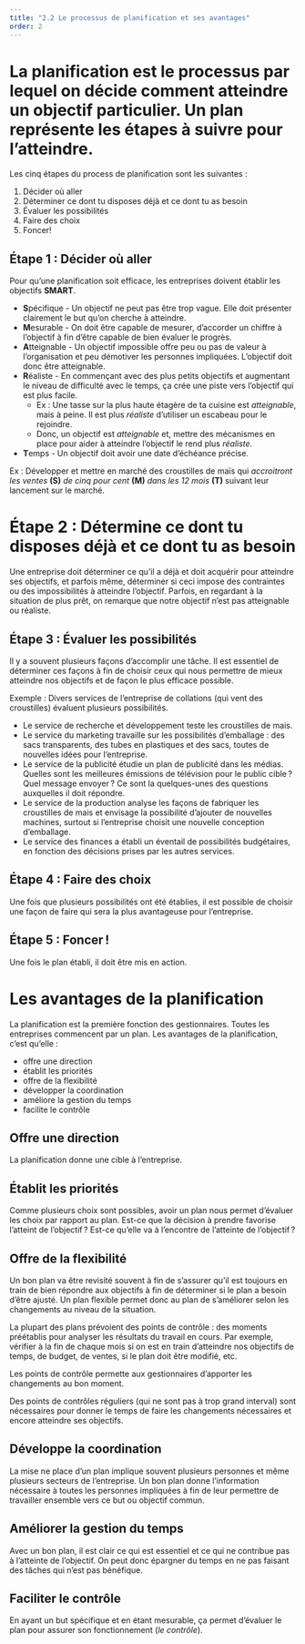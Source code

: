 ```yaml
---
title: "2.2 Le processus de planification et ses avantages"
order: 2
---
```

# La planification est le processus par lequel on décide comment atteindre un objectif particulier. Un plan représente les étapes à suivre pour l’atteindre.

Les cinq étapes du process de planification sont les suivantes :

1. Décider où aller
2. Déterminer ce dont tu disposes déjà et ce dont tu as besoin
3. Évaluer les possibilités
4. Faire des choix
5. Foncer!

## Étape 1 : Décider où aller

Pour qu’une planification soit efficace, les entreprises doivent établir les objectifs **SMART**.

- **S**pécifique - Un objectif ne peut pas être trop vague. Elle doit présenter clairement le but qu’on cherche à atteindre.
- **M**esurable - On doit être capable de mesurer, d’accorder un chiffre à l’objectif à fin d’être capable de bien évaluer le progrès.
- **A**tteignable - Un objectif impossible offre peu ou pas de valeur à l’organisation et peu démotiver les personnes impliquées. L’objectif doit donc être atteignable.
- **R**éaliste - En commençant avec des plus petits objectifs et augmentant le niveau de difficulté avec le temps, ça crée une piste vers l’objectif qui est plus facile.
    - Ex : Une tasse sur la plus haute étagère de ta cuisine est *atteignable*, mais à peine. Il est plus *réaliste* d’utiliser un escabeau pour le rejoindre.
    - Donc, un objectif est *atteignable* et, mettre des mécanismes en place pour aider à atteindre l’objectif le rend plus *réaliste.*
- **T**emps - Un objectif doit avoir une date d’échéance précise.

Ex : Développer et mettre en marché des croustilles de maïs qui *accroitront les ventes* **(S)** *de cinq pour cent* **(M)** *dans les 12 mois* **(T)** suivant leur lancement sur le marché.

# Étape 2 : Détermine ce dont tu disposes déjà et ce dont tu as besoin

Une entreprise doit déterminer ce qu’il a déjà et doit acquérir pour atteindre ses objectifs, et parfois même, déterminer si ceci impose des contraintes ou des impossibilités à atteindre l’objectif. Parfois, en regardant à la situation de plus prêt, on remarque que notre objectif n’est pas atteignable ou réaliste.

## Étape 3 : Évaluer les possibilités

Il y a souvent plusieurs façons d’accomplir une tâche. Il est essentiel de déterminer ces façons à fin de choisir ceux qui nous permettre de mieux atteindre nos objectifs et de façon le plus efficace possible.

Exemple : Divers services de l’entreprise de collations (qui vent des croustilles) évaluent plusieurs possibilités.

- Le service de recherche et développement teste les croustilles de mais.
- Le service du marketing travaille sur les possibilités d’emballage : des sacs transparents, des tubes en plastiques et des sacs, toutes de nouvelles idées pour I’entreprise.
- Le service de la publicité étudie un plan de publicité dans les médias. Quelles sont les meilleures émissions de télévision pour le public cible ? Quel message envoyer ? Ce sont la quelques-unes des questions auxquelles il doit répondre.
- Le service de la production analyse les façons de fabriquer les croustilles de mais et envisage la possibilité d’ajouter de nouvelles machines, surtout si l’entreprise choisit une nouvelle conception d’emballage.
- Le service des finances a établi un éventail de possibilités budgétaires, en fonction des décisions prises par les autres services.

## Étape 4 : Faire des choix

Une fois que plusieurs possibilités ont été établies, il est possible de choisir une façon de faire qui sera la plus avantageuse pour l’entreprise.

## Étape 5 : Foncer !

Une fois le plan établi, il doit être mis en action.

# Les avantages de la planification

La planification est la première fonction des gestionnaires. Toutes les entreprises commencent par un plan. Les avantages de la planification, c’est qu’elle :

- offre une direction
- établit les priorités
- offre de la flexibilité
- développer la coordination
- améliore la gestion du temps
- facilite le contrôle

## Offre une direction

La planification donne une cible à l’entreprise.

## Établit les priorités

Comme plusieurs choix sont possibles, avoir un plan nous permet d’évaluer les choix par rapport au plan. Est-ce que la décision à prendre favorise l’atteint de l’objectif ? Est-ce qu’elle va à l’encontre de l’atteinte de l’objectif ?

## Offre de la flexibilité

Un bon plan va être revisité souvent à fin de s’assurer qu’il est toujours en train de bien répondre aux objectifs à fin de déterminer si le plan a besoin d’être ajusté. Un plan flexible permet donc au plan de s’améliorer selon les changements au niveau de la situation.

La plupart des plans prévoient des points de contrôle : des moments préétablis pour analyser les résultats du travail en cours. Par exemple, vérifier à la fin de chaque mois si on est en train d’atteindre nos objectifs de temps, de budget, de ventes, si le plan doit être modifié, etc.

Les points de contrôle permette aux gestionnaires d’apporter les changements au bon moment.

Des points de contrôles réguliers (qui ne sont pas à trop grand interval) sont nécessaires pour donner le temps de faire les changements nécessaires et encore atteindre ses objectifs.

## Développe la coordination

La mise ne place d’un plan implique souvent plusieurs personnes et même plusieurs secteurs de l’entreprise. Un bon plan donne l’information nécessaire à toutes les personnes impliquées à fin de leur permettre de travailler ensemble vers ce but ou objectif commun.

## Améliorer la gestion du temps

Avec un bon plan, il est clair ce qui est essentiel et ce qui ne contribue pas à l’atteinte de l’objectif. On peut donc épargner du temps en ne pas faisant des tâches qui n’est pas bénéfique.

## Faciliter le contrôle

En ayant un but spécifique et en étant mesurable, ça permet d’évaluer le plan pour assurer son fonctionnement (*le contrôle*).

